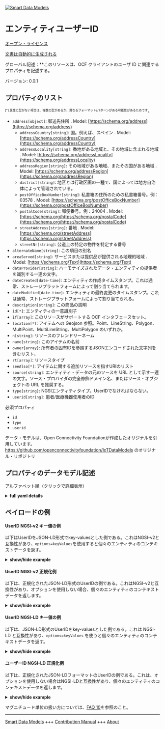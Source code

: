<!-- 10-Header -->    
[![Smart Data Models](https://smartdatamodels.org/wp-content/uploads/2022/01/SmartDataModels_logo.png "Logo")](https://smartdatamodels.org)    
エンティティユーザーID    
============<!-- /10-Header -->    
<!-- 15-License -->    
[オープン・ライセンス](https://github.com/smart-data-models//dataModel.OCF/blob/master/UserID/LICENSE.md)    
[文書は自動的に生成される](https://docs.google.com/presentation/d/e/2PACX-1vTs-Ng5dIAwkg91oTTUdt8ua7woBXhPnwavZ0FxgR8BsAI_Ek3C5q97Nd94HS8KhP-r_quD4H0fgyt3/pub?start=false&loop=false&delayms=3000#slide=id.gb715ace035_0_60)    
<!-- /15-License -->    
<!-- 20-Description -->    
グローバル記述：**このリソースは、OCF クライアントのユーザ ID に関連するプロパティを記述する。    
バージョン: 0.0.1    
<!-- /20-Description -->    
<!-- 30-PropertiesList -->    
## プロパティのリスト    
<sup><sub>[*] 属性に型がない場合は、複数の型があるか、異なるフォーマット/パターンがある可能性があるためです</sub></sup>。    
- `address[object]`: 郵送先住所  . Model: [https://schema.org/address](https://schema.org/address)	- `addressCountry[string]`: 国。例えば、スペイン  . Model: [https://schema.org/addressCountry](https://schema.org/addressCountry)    
	- `addressLocality[string]`: 番地がある地域と、その地域に含まれる地域  . Model: [https://schema.org/addressLocality](https://schema.org/addressLocality)    
	- `addressRegion[string]`: その地域がある地域、またその国がある地域  . Model: [https://schema.org/addressRegion](https://schema.org/addressRegion)    
	- `district[string]`: 地区とは行政区画の一種で、国によっては地方自治体によって管理されている。      
	- `postOfficeBoxNumber[string]`: 私書箱の住所のための私書箱番号。例：03578  . Model: [https://schema.org/postOfficeBoxNumber](https://schema.org/postOfficeBoxNumber)    
	- `postalCode[string]`: 郵便番号。例：24004  . Model: [https://schema.org/https://schema.org/postalCode](https://schema.org/https://schema.org/postalCode)    
	- `streetAddress[string]`: 番地  . Model: [https://schema.org/streetAddress](https://schema.org/streetAddress)    
	- `streetNr[string]`: 公道上の特定の物件を特定する番号      
- `alternateName[string]`: この項目の別名  - `areaServed[string]`: サービスまたは提供品が提供される地理的地域  . Model: [https://schema.org/Text](https://schema.org/Text)- `dataProvider[string]`: ハーモナイズされたデータ・エンティティの提供者を識別する一連の文字。  - `dateCreated[date-time]`: エンティティの作成タイムスタンプ。これは通常、ストレージプラットフォームによって割り当てられます。  - `dateModified[date-time]`: エンティティの最終変更のタイムスタンプ。これは通常、ストレージプラットフォームによって割り当てられる。  - `description[string]`: この商品の説明  - `id[*]`: エンティティの一意識別子  - `if[array]`: このリソースがサポートする OCF インタフェースセット。  - `location[*]`: アイテムへの Geojson 参照。Point、LineString、Polygon、MultiPoint、MultiLineString、MultiPolygon のいずれか。  - `n[string]`: リソースのフレンドリーネーム  - `name[string]`: このアイテムの名前  - `owner[array]`: 所有者の固有IDを参照するJSONエンコードされた文字列を含むリスト。  - `rt[array]`: リソースタイプ  - `seeAlso[*]`: アイテムに関する追加リソースを指すURIのリスト  - `source[string]`: エンティティ・データの元のソースを URL として示す一連の文字。ソース・プロバイダの完全修飾ドメイン名、またはソース・オブジェクトの URL を推奨する。  - `type[string]`: NGSIエンティティタイプ。UserIDでなければならない。  - `userid[string]`: 患者/医療機器使用者のID  <!-- /30-PropertiesList -->    
<!-- 35-RequiredProperties -->    
必須プロパティ    
- `id`  - `type`  - `userid`  <!-- /35-RequiredProperties -->    
<!-- 40-RequiredProperties -->    
データ・モデルは、Open Connectivity Foundationが作成したオリジナルを引用しています。https://github.com/openconnectivityfoundation/IoTDataModels のオリジナル・リポジトリ    
<!-- /40-RequiredProperties -->    
<!-- 50-DataModelHeader -->    
## プロパティのデータモデル記述    
アルファベット順（クリックで詳細表示）    
<!-- /50-DataModelHeader -->    
<!-- 60-ModelYaml -->    
<details><summary><strong>full yaml details</strong></summary>      
```yaml    
UserID:      
  description: This Resource describes the Properties associated with user id of an OCF Client.The userid Property is a single value of type string.The userid Property is a read-only value that is provided by the Server.      
  properties:      
    address:      
      description: The mailing address      
      properties:      
        addressCountry:      
          description: 'The country. For example, Spain'      
          type: string      
          x-ngsi:      
            model: https://schema.org/addressCountry      
            type: Property      
        addressLocality:      
          description: 'The locality in which the street address is, and which is in the region'      
          type: string      
          x-ngsi:      
            model: https://schema.org/addressLocality      
            type: Property      
        addressRegion:      
          description: 'The region in which the locality is, and which is in the country'      
          type: string      
          x-ngsi:      
            model: https://schema.org/addressRegion      
            type: Property      
        district:      
          description: 'A district is a type of administrative division that, in some countries, is managed by the local government'      
          type: string      
          x-ngsi:      
            type: Property      
        postOfficeBoxNumber:      
          description: 'The post office box number for PO box addresses. For example, 03578'      
          type: string      
          x-ngsi:      
            model: https://schema.org/postOfficeBoxNumber      
            type: Property      
        postalCode:      
          description: 'The postal code. For example, 24004'      
          type: string      
          x-ngsi:      
            model: https://schema.org/https://schema.org/postalCode      
            type: Property      
        streetAddress:      
          description: The street address      
          type: string      
          x-ngsi:      
            model: https://schema.org/streetAddress      
            type: Property      
        streetNr:      
          description: Number identifying a specific property on a public street      
          type: string      
          x-ngsi:      
            type: Property      
      type: object      
      x-ngsi:      
        model: https://schema.org/address      
        type: Property      
    alternateName:      
      description: An alternative name for this item      
      type: string      
      x-ngsi:      
        type: Property      
    areaServed:      
      description: The geographic area where a service or offered item is provided      
      type: string      
      x-ngsi:      
        model: https://schema.org/Text      
        type: Property      
    dataProvider:      
      description: A sequence of characters identifying the provider of the harmonised data entity      
      type: string      
      x-ngsi:      
        type: Property      
    dateCreated:      
      description: Entity creation timestamp. This will usually be allocated by the storage platform      
      format: date-time      
      type: string      
      x-ngsi:      
        type: Property      
    dateModified:      
      description: Timestamp of the last modification of the entity. This will usually be allocated by the storage platform      
      format: date-time      
      type: string      
      x-ngsi:      
        type: Property      
    description:      
      description: A description of this item      
      type: string      
      x-ngsi:      
        type: Property      
    id:      
      anyOf:      
        - description: Identifier format of any NGSI entity      
          maxLength: 256      
          minLength: 1      
          pattern: ^[\w\-\.\{\}\$\+\*\[\]`|~^@!,:\\]+$      
          type: string      
          x-ngsi:      
            type: Property      
        - description: Identifier format of any NGSI entity      
          format: uri      
          type: string      
          x-ngsi:      
            type: Property      
      description: Unique identifier of the entity      
      x-ngsi:      
        type: Property      
    if:      
      description: The OCF Interface set supported by this Resource      
      items:      
        enum:      
          - oic.if.r      
          - oic.if.baseline      
        maxLength: 64      
        type: string      
      minItems: 1      
      readOnly: true      
      type: array      
      uniqueItems: true      
      x-ngsi:      
        type: Property      
    location:      
      description: 'Geojson reference to the item. It can be Point, LineString, Polygon, MultiPoint, MultiLineString or MultiPolygon'      
      oneOf:      
        - description: Geojson reference to the item. Point      
          properties:      
            bbox:      
              items:      
                type: number      
              minItems: 4      
              type: array      
            coordinates:      
              items:      
                type: number      
              minItems: 2      
              type: array      
            type:      
              enum:      
                - Point      
              type: string      
          required:      
            - type      
            - coordinates      
          title: GeoJSON Point      
          type: object      
          x-ngsi:      
            type: GeoProperty      
        - description: Geojson reference to the item. LineString      
          properties:      
            bbox:      
              items:      
                type: number      
              minItems: 4      
              type: array      
            coordinates:      
              items:      
                items:      
                  type: number      
                minItems: 2      
                type: array      
              minItems: 2      
              type: array      
            type:      
              enum:      
                - LineString      
              type: string      
          required:      
            - type      
            - coordinates      
          title: GeoJSON LineString      
          type: object      
          x-ngsi:      
            type: GeoProperty      
        - description: Geojson reference to the item. Polygon      
          properties:      
            bbox:      
              items:      
                type: number      
              minItems: 4      
              type: array      
            coordinates:      
              items:      
                items:      
                  items:      
                    type: number      
                  minItems: 2      
                  type: array      
                minItems: 4      
                type: array      
              type: array      
            type:      
              enum:      
                - Polygon      
              type: string      
          required:      
            - type      
            - coordinates      
          title: GeoJSON Polygon      
          type: object      
          x-ngsi:      
            type: GeoProperty      
        - description: Geojson reference to the item. MultiPoint      
          properties:      
            bbox:      
              items:      
                type: number      
              minItems: 4      
              type: array      
            coordinates:      
              items:      
                items:      
                  type: number      
                minItems: 2      
                type: array      
              type: array      
            type:      
              enum:      
                - MultiPoint      
              type: string      
          required:      
            - type      
            - coordinates      
          title: GeoJSON MultiPoint      
          type: object      
          x-ngsi:      
            type: GeoProperty      
        - description: Geojson reference to the item. MultiLineString      
          properties:      
            bbox:      
              items:      
                type: number      
              minItems: 4      
              type: array      
            coordinates:      
              items:      
                items:      
                  items:      
                    type: number      
                  minItems: 2      
                  type: array      
                minItems: 2      
                type: array      
              type: array      
            type:      
              enum:      
                - MultiLineString      
              type: string      
          required:      
            - type      
            - coordinates      
          title: GeoJSON MultiLineString      
          type: object      
          x-ngsi:      
            type: GeoProperty      
        - description: Geojson reference to the item. MultiLineString      
          properties:      
            bbox:      
              items:      
                type: number      
              minItems: 4      
              type: array      
            coordinates:      
              items:      
                items:      
                  items:      
                    items:      
                      type: number      
                    minItems: 2      
                    type: array      
                  minItems: 4      
                  type: array      
                type: array      
              type: array      
            type:      
              enum:      
                - MultiPolygon      
              type: string      
          required:      
            - type      
            - coordinates      
          title: GeoJSON MultiPolygon      
          type: object      
          x-ngsi:      
            type: GeoProperty      
      x-ngsi:      
        type: GeoProperty      
    n:      
      description: Friendly name of the Resource      
      maxLength: 64      
      readOnly: true      
      type: string      
      x-ngsi:      
        type: Property      
    name:      
      description: The name of this item      
      type: string      
      x-ngsi:      
        type: Property      
    owner:      
      description: A List containing a JSON encoded sequence of characters referencing the unique Ids of the owner(s)      
      items:      
        anyOf:      
          - description: Identifier format of any NGSI entity      
            maxLength: 256      
            minLength: 1      
            pattern: ^[\w\-\.\{\}\$\+\*\[\]`|~^@!,:\\]+$      
            type: string      
            x-ngsi:      
              type: Property      
          - description: Identifier format of any NGSI entity      
            format: uri      
            type: string      
            x-ngsi:      
              type: Property      
        description: Unique identifier of the entity      
        x-ngsi:      
          type: Property      
      type: array      
      x-ngsi:      
        type: Property      
    rt:      
      description: Resource Type      
      items:      
        enum:      
          - oic.r.userid      
        maxLength: 64      
        type: string      
      minItems: 1      
      readOnly: true      
      type: array      
      uniqueItems: true      
      x-ngsi:      
        type: Property      
    seeAlso:      
      description: list of uri pointing to additional resources about the item      
      oneOf:      
        - items:      
            format: uri      
            type: string      
          minItems: 1      
          type: array      
        - format: uri      
          type: string      
      x-ngsi:      
        type: Property      
    source:      
      description: 'A sequence of characters giving the original source of the entity data as a URL. Recommended to be the fully qualified domain name of the source provider, or the URL to the source object'      
      type: string      
      x-ngsi:      
        type: Property      
    type:      
      description: NGSI entity type. It has to be UserID      
      enum:      
        - UserID      
      type: string      
      x-ngsi:      
        type: Property      
    userid:      
      description: Id of a patient/user of healthcare devices      
      readOnly: true      
      type: string      
      x-ngsi:      
        type: Property      
  required:      
    - userid      
    - id      
    - type      
  type: object      
  x-derived-from: https://raw.githubusercontent.com/openconnectivityfoundation/IoTDataModels/master/UserIDResURI.swagger.json      
  x-disclaimer: 'Redistribution and use in source and binary forms, with or without modification, are permitted  provided that the license conditions are met. Copyleft (c) 2022 Contributors to Smart Data Models Program'      
  x-license-url: https://github.com/smart-data-models/dataModel.OCF/blob/master/UserID/LICENSE.md      
  x-model-schema: https://smart-data-models.github.io/dataModel.OCF/UserID/schema.json      
  x-model-tags: OCF      
  x-version: 0.0.1      
```    
</details>      
<!-- /60-ModelYaml -->    
<!-- 70-MiddleNotes -->    
<!-- /70-MiddleNotes -->    
<!-- 80-Examples -->    
## ペイロードの例    
#### UserID NGSI-v2 キー値の例    
以下はUserIDをJSON-LD形式でkey-valuesとした例である。これはNGSI-v2と互換性があり、`options=keyValues`を使用すると個々のエンティティのコンテキストデータを返す。    
<details><summary><strong>show/hide example</strong></summary>      
```json  
{  
  "id": "urn:ngsi-ld:UserID:id:TISP:88226783",  
  "dateCreated": "1999-02-28T12:41:27Z",  
  "dateModified": "2005-01-20T22:09:59Z",  
  "source": "Health meet politics carry him world reduce. Position dea",  
  "name": "Six air first artist both ago act. Toward dark without recognize open tonight contin",  
  "alternateName": "Hotel learn five argue. Image great maybe new special no far day. Game glass pretty positive modern yard. Account east government soon adult activity.",  
  "description": "Baby Democrat choose than mother language line class. Generation public within environmental conference.",  
  "dataProvider": "Design prepare question character. Happen deal kitchen media and third.",  
  "owner": [  
    "urn:ngsi-ld:UserID:items:TKTQ:52248422",  
    "urn:ngsi-ld:UserID:items:MUAU:95041539"  
  ],  
  "seeAlso": [  
    "urn:ngsi-ld:UserID:items:XZNK:26327451"  
  ],  
  "location": {  
    "type": "Point",  
    "coordinates": [  
      -1.059131,  
      79.58558  
    ]  
  },  
  "address": {  
    "streetAddress": "Medical sit of benefit indeed. Despite increase nothing six history small begin.",  
    "addressLocality": "Today case yourself factor police better choice. Movement some usually beat might agreement nation. Work turn tend discover.",  
    "addressRegion": "Century prepare require baby. Hand stand care better you for in. Wish positive administration consider find stock.",  
    "addressCountry": "Wor",  
    "postalCode": "Consider process poor. Sing cut ball ",  
    "postOfficeBoxNumber": "Success rule democratic sing size standard.",  
    "streetNr": "Look four agreement sing available threat certain.",  
    "district": "Responsibilit"  
  },  
  "areaServed": "As meet future standard open bar.",  
  "rt": [  
    "oic.r.userid"  
  ],  
  "userid": "Become knowledge keep industry mess",  
  "n": "Trip call company science at whether. Expect I",  
  "if": [  
    "oic.if.baseline"  
  ],  
  "type": "UserID"  
}  
```  
</details>    
#### UserID NGSI-v2 正規化例    
以下は、正規化されたJSON-LD形式のUserIDの例である。これはNGSI-v2と互換性があり、オプションを使用しない場合、個々のエンティティのコンテキストデータを返します。    
<details><summary><strong>show/hide example</strong></summary>      
```json  
{  
  "id": "urn:ngsi-ld:UserID:id:TISP:88226783",  
  "dateCreated": {  
    "type": "DateTime",  
    "value": "1999-02-28T12:41:27Z"  
  },  
  "dateModified": {  
    "type": "DateTime",  
    "value": "2005-01-20T22:09:59Z"  
  },  
  "source": {  
    "type": "Text",  
    "value": "Health meet politics carry him world reduce. Position dea"  
  },  
  "name": {  
    "type": "Text",  
    "value": "Six air first artist both ago act. Toward dark without recognize open tonight contin"  
  },  
  "alternateName": {  
    "type": "Text",  
    "value": "Hotel learn five argue. Image great maybe new special no far day. Game glass pretty positive modern yard. Account east government soon adult activity."  
  },  
  "description": {  
    "type": "Text",  
    "value": "Baby Democrat choose than mother language line class. Generation public within environmental conference."  
  },  
  "dataProvider": {  
    "type": "Text",  
    "value": "Design prepare question character. Happen deal kitchen media and third."  
  },  
  "owner": {  
    "type": "StructuredValue",  
    "value": [  
      "urn:ngsi-ld:UserID:items:TKTQ:52248422",  
      "urn:ngsi-ld:UserID:items:MUAU:95041539"  
    ]  
  },  
  "seeAlso": {  
    "type": "StructuredValue",  
    "value": [  
      "urn:ngsi-ld:UserID:items:XZNK:26327451"  
    ]  
  },  
  "location": {  
    "type": "geo:json",  
    "value": {  
      "type": "Point",  
      "coordinates": [  
        -1.059131,  
        79.58558  
      ]  
    }  
  },  
  "address": {  
    "type": "StructuredValue",  
    "value": {  
      "streetAddress": "Medical sit of benefit indeed. Despite increase nothing six history small begin.",  
      "addressLocality": "Today case yourself factor police better choice. Movement some usually beat might agreement nation. Work turn tend discover.",  
      "addressRegion": "Century prepare require baby. Hand stand care better you for in. Wish positive administration consider find stock.",  
      "addressCountry": "Wor",  
      "postalCode": "Consider process poor. Sing cut ball ",  
      "postOfficeBoxNumber": "Success rule democratic sing size standard.",  
      "streetNr": "Look four agreement sing available threat certain.",  
      "district": "Responsibilit"  
    }  
  },  
  "areaServed": {  
    "type": "Text",  
    "value": "As meet future standard open bar."  
  },  
  "rt": {  
    "type": "StructuredValue",  
    "value": [  
      "oic.r.userid"  
    ]  
  },  
  "userid": {  
    "type": "Text",  
    "value": "Become knowledge keep industry mess"  
  },  
  "n": {  
    "type": "Text",  
    "value": "Trip call company science at whether. Expect I"  
  },  
  "if": {  
    "type": "StructuredValue",  
    "value": [  
      "oic.if.baseline"  
    ]  
  },  
  "type": "UserID"  
}  
```  
</details>    
#### UserID NGSI-LD キー値の例    
以下は、JSON-LD形式のUserIDをkey-valuesとした例である。これは NGSI-LD と互換性があり、`options=keyValues` を使うと個々のエンティティのコンテキストデータを返す。    
<details><summary><strong>show/hide example</strong></summary>      
```json  
{  
  "id": "urn:ngsi-ld:UserID:id:TISP:88226783",  
  "dateCreated": "1999-02-28T12:41:27Z",  
  "dateModified": "2005-01-20T22:09:59Z",  
  "source": "Health meet politics carry him world reduce. Position dea",  
  "name": "Six air first artist both ago act. Toward dark without recognize open tonight contin",  
  "alternateName": "Hotel learn five argue. Image great maybe new special no far day. Game glass pretty positive modern yard. Account east government soon adult activity.",  
  "description": "Baby Democrat choose than mother language line class. Generation public within environmental conference.",  
  "dataProvider": "Design prepare question character. Happen deal kitchen media and third.",  
  "owner": [  
    "urn:ngsi-ld:UserID:items:TKTQ:52248422",  
    "urn:ngsi-ld:UserID:items:MUAU:95041539"  
  ],  
  "seeAlso": [  
    "urn:ngsi-ld:UserID:items:XZNK:26327451"  
  ],  
  "location": {  
    "type": "Point",  
    "coordinates": [  
      -1.059131,  
      79.58558  
    ]  
  },  
  "address": {  
    "streetAddress": "Medical sit of benefit indeed. Despite increase nothing six history small begin.",  
    "addressLocality": "Today case yourself factor police better choice. Movement some usually beat might agreement nation. Work turn tend discover.",  
    "addressRegion": "Century prepare require baby. Hand stand care better you for in. Wish positive administration consider find stock.",  
    "addressCountry": "Wor",  
    "postalCode": "Consider process poor. Sing cut ball ",  
    "postOfficeBoxNumber": "Success rule democratic sing size standard.",  
    "streetNr": "Look four agreement sing available threat certain.",  
    "district": "Responsibilit"  
  },  
  "areaServed": "As meet future standard open bar.",  
  "rt": [  
    "oic.r.userid"  
  ],  
  "userid": "Become knowledge keep industry mess",  
  "n": "Trip call company science at whether. Expect I",  
  "if": [  
    "oic.if.baseline"  
  ],  
  "type": "UserID",  
  "@context": [  
    "https://smartdatamodels.org/context.jsonld"  
  ]  
}  
```  
</details>    
#### ユーザーID NGSI-LD 正規化例    
以下は、正規化されたJSON-LDフォーマットのUserIDの例である。これは、オプションを使用しない場合はNGSI-LDと互換性があり、個々のエンティティのコンテキストデータを返します。    
<details><summary><strong>show/hide example</strong></summary>      
```json  
{  
    "id": "urn:ngsi-ld:UserID:id:TISP:88226783",  
    "dateCreated": {  
        "type": "Property",  
        "value": {  
            "@type": "DateTime",  
            "@value": "1999-02-28T12:41:27Z"  
        }  
    },  
    "dateModified": {  
        "type": "Property",  
        "value": {  
            "@type": "DateTime",  
            "@value": "2005-01-20T22:09:59Z"  
        }  
    },  
    "source": {  
        "type": "Property",  
        "value": "Health meet politics carry him world reduce. Position dea"  
    },  
    "name": {  
        "type": "Property",  
        "value": "Six air first artist both ago act. Toward dark without recognize open tonight contin"  
    },  
    "alternateName": {  
        "type": "Property",  
        "value": "Hotel learn five argue. Image great maybe new special no far day. Game glass pretty positive modern yard. Account east government soon adult activity."  
    },  
    "description": {  
        "type": "Property",  
        "value": "Baby Democrat choose than mother language line class. Generation public within environmental conference."  
    },  
    "dataProvider": {  
        "type": "Property",  
        "value": "Design prepare question character. Happen deal kitchen media and third."  
    },  
    "owner": {  
        "type": "Property",  
        "value": [  
            "urn:ngsi-ld:UserID:items:TKTQ:52248422",  
            "urn:ngsi-ld:UserID:items:MUAU:95041539"  
        ]  
    },  
    "seeAlso": {  
        "type": "Property",  
        "value": [  
            "urn:ngsi-ld:UserID:items:XZNK:26327451"  
        ]  
    },  
    "location": {  
        "type": "GeoProperty",  
        "value": {  
            "type": "Point",  
            "coordinates": [  
                -1.059131,  
                79.58558  
            ]  
        }  
    },  
    "address": {  
        "type": "Property",  
        "value": {  
            "streetAddress": "Medical sit of benefit indeed. Despite increase nothing six history small begin.",  
            "addressLocality": "Today case yourself factor police better choice. Movement some usually beat might agreement nation. Work turn tend discover.",  
            "addressRegion": "Century prepare require baby. Hand stand care better you for in. Wish positive administration consider find stock.",  
            "addressCountry": "Wor",  
            "postalCode": "Consider process poor. Sing cut ball ",  
            "postOfficeBoxNumber": "Success rule democratic sing size standard.",  
            "streetNr": "Look four agreement sing available threat certain.",  
            "district": "Responsibilit"  
        }  
    },  
    "areaServed": {  
        "type": "Property",  
        "value": "As meet future standard open bar."  
    },  
    "rt": {  
        "type": "Property",  
        "value": [  
            "oic.r.userid"  
        ]  
    },  
    "userid": {  
        "type": "Property",  
        "value": "Become knowledge keep industry mess"  
    },  
    "n": {  
        "type": "Property",  
        "value": "Trip call company science at whether. Expect I"  
    },  
    "if": {  
        "type": "Property",  
        "value": [  
            "oic.if.baseline"  
        ]  
    },  
    "type": "UserID",  
    "@context": [  
        "https://smartdatamodels.org/context.jsonld"  
    ]  
}  
```  
</details><!-- /80-Examples -->    
<!-- 90-FooterNotes -->    
<!-- /90-FooterNotes -->    
<!-- 95-Units -->    
マグニチュード単位の扱い方については、[FAQ 10](https://smartdatamodels.org/index.php/faqs/)を参照のこと。    
<!-- /95-Units -->    
<!-- 97-LastFooter -->    
---    
[Smart Data Models](https://smartdatamodels.org) +++ [Contribution Manual](https://bit.ly/contribution_manual) +++ [About](https://bit.ly/Introduction_SDM)<!-- /97-LastFooter -->    
